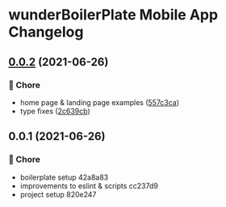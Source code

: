 # wunderBoilerPlate Mobile App Changelog

## [0.0.2](https://github.com/thisiswunder/wunder-react-native-boilerplate/compare/v0.0.1...v0.0.2) (2021-06-26)


### :wrench: Chore

* home page & landing page examples ([557c3ca](557c3cad5dbc07df2a212ed81091e08912d9f6c6))
* type fixes ([2c639cb](2c639cb3afb2de31c659dea20556903a5559153a))

## 0.0.1 (2021-06-26)


### :wrench: Chore

* boilerplate setup 42a8a83
* improvements to eslint & scripts cc237d9
* project setup 820e247

